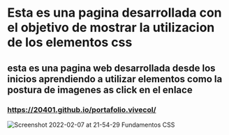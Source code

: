 # Esta es una pagina desarrollada con el objetivo de mostrar la utilizacion de los elementos css

## esta es una pagina web desarrollada desde los inicios aprendiendo a utilizar elementos como la postura de imagenes as click en el enlace 
### https://20401.github.io/portafolio.vivecol/



![Screenshot 2022-02-07 at 21-54-29 Fundamentos CSS](https://user-images.githubusercontent.com/83643717/152909478-eeb4f902-13ba-4f65-8fef-a2c73b5bc3da.png)

